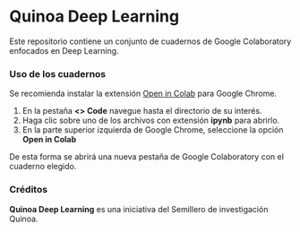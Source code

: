# Quinoa Deep Learning

Este repositorio contiene un conjunto de cuadernos de Google Colaboratory enfocados en Deep Learning.

### Uso de los cuadernos

Se recomienda instalar la extensión [Open in Colab](https://chrome.google.com/webstore/detail/open-in-colab/iogfkhleblhcpcekbiedikdehleodpjo) para Google Chrome.

1. En la pestaña **<> Code** navegue hasta el directorio de su interés.
2. Haga clic sobre uno de los archivos con extensión **ipynb** para abrirlo.
3. En la parte superior izquierda de Google Chrome, seleccione la opción **Open in Colab**

De esta forma se abrirá una nueva pestaña de Google Colaboratory con el cuaderno elegido.


### Créditos

**Quinoa Deep Learning** es una iniciativa del Semillero de investigación Quinoa.
